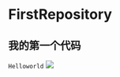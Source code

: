 # FirstRepository
## 我的第一个代码
`Helloworld`
![](https://pic2.zhimg.com/1eaf31eb766f9ef1ccbf50e88ec8a7f7_1440w.jpg?source=172ae18b)
